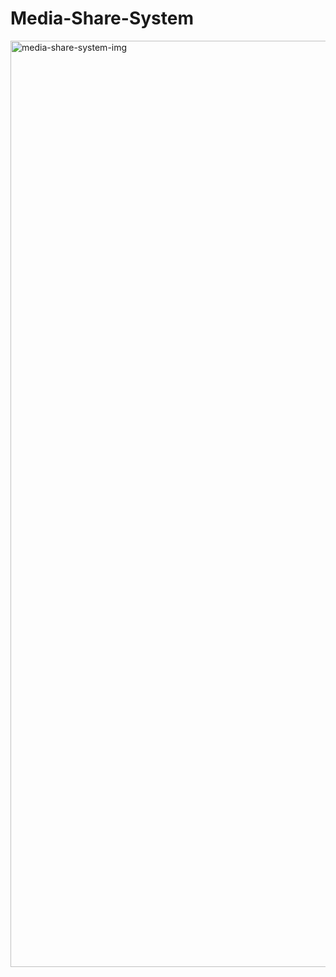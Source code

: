 # Media-Share-System
<img width="1482" alt="media-share-system-img" src="https://user-images.githubusercontent.com/63216734/139626094-f9a50f9d-c738-4f8b-be8d-22ffea39cf81.png">

